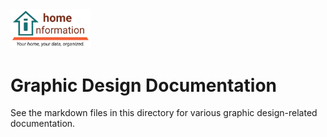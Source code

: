 <img src="../../src/hi/static/img/hi-logo-w-tagline-197x96.png" alt="Home Information Logo" width="128">

# Graphic Design Documentation

See the markdown files in this directory for various graphic design-related documentation.
